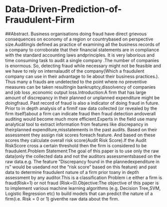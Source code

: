 # Data-Driven-Prediction-of-Fraudulent-Firm
##Abstract.
Business organisations doing fraud have direct grievous consequences on economy of a region or countrybased on perspective size.Auditingis defined as practice of examining all the business records of a com­pany to corroborate that their financial statements are in compliance with the standard accounting laws andprinciples. It is very laborious and time consuming task to audit a single company .The number of compa­nies is enormous. So, detecting fraud while necessary might not be feasible and we have to rely on internalaudit of the company(Which a fraudulent company can use in their advantage to lie about their business prac­tices.). Thus many a frauds are undetected to the point where no preventive measures can be taken resultingin bankruptcy,dis­solvency of companies and job loss ,economic output loss.Introduction:A firm that has large amount of discrepancy in their planned or unplanned expenditure might be doingfraud. Past record of fraud is also a indicator of doing fraud in future. Prior to in depth analysis of a firmif raw data collected (or revealed by the firm itself)about a firm can indicate fraud then fraud detection andoverall auditing would become much more efficient.Experts in the field use many analytical tool to extract information from features like discrepancy in theirplanned expenditure,misstatements in the past audits. Based on their assessment they assign risk scores foreach feature. And based on these scores they calculate overall risk score(Audit Risk Score).If the Audit RiskScore cross a certain threshold then the firm is considered to be fraudulent.Problem Statement:The goal of this paper is to use only the raw data(only the collected data and not the auditors assessmentsbased on the raw data.e.g. The feature ”Discrepancy found in the planned­expenditure in rs” would be usedand not the ”risk score” based on this feature) and past data to determine fraudulent nature of a firm prior toany in depth assessment by any auditor.This is a classification Problem i.e either a firm is fraud(Risk=1) or not fraud (Risk=0).Objective:The objective of this paper is to implement various machine learning algorithms (e.g. Decision Tree,SVM, Logistic Regression etc) to build models that can predict the nature of a firm(i.e. Risk = 0 or 1) giventhe raw data about the firm.
